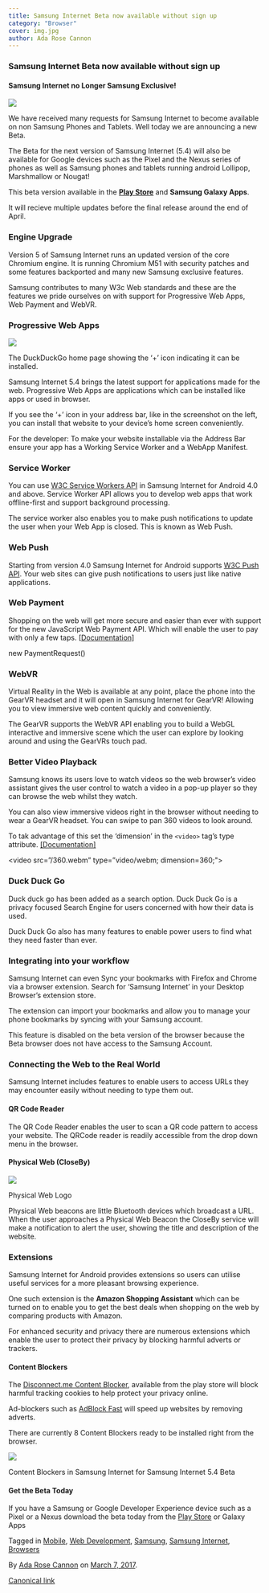 ```yaml
---
title: Samsung Internet Beta now available without sign up
category: "Browser"
cover: img.jpg
author: Ada Rose Cannon
---
```


### Samsung Internet Beta now available without sign up

#### Samsung Internet no Longer Samsung Exclusive!

![](https://cdn-images-1.medium.com/max/600/1*bZLEhtkDPP30BiumXG85pw.png)

We have received many requests for Samsung Internet to become available on non Samsung Phones and Tablets. Well today we are announcing a new Beta.

The Beta for the next version of Samsung Internet (5.4) will also be available for Google devices such as the Pixel and the Nexus series of phones as well as Samsung phones and tablets running android Lollipop, Marshmallow or Nougat!

This beta version available in the [**Play Store**](https://play.google.com/store/apps/details?id=com.sec.android.app.sbrowser.beta&hl=en_GB)  and **Samsung Galaxy Apps**.

It will recieve multiple updates before the final release around the end of April.

### Engine Upgrade

Version 5 of Samsung Internet runs an updated version of the core Chromium engine. It is running Chromium M51 with security patches and some features backported and many new Samsung exclusive features.

Samsung contributes to many W3c Web standards and these are the features we pride ourselves on with support for Progressive Web Apps, Web Payment and WebVR.

### Progressive Web Apps

![](https://cdn-images-1.medium.com/max/600/0*02T8b5fowO6etAsO.jpg)

The DuckDuckGo home page showing the ‘+’ icon indicating it can be installed.

Samsung Internet 5.4 brings the latest support for applications made for the web. Progressive Web Apps are applications which can be installed like apps or used in browser.

If you see the ‘+’ icon in your address bar, like in the screenshot on the left, you can install that website to your device’s home screen conveniently.

For the developer: To make your website installable via the Address Bar ensure your app has a Working Service Worker and a WebApp Manifest.

### Service Worker

You can use [W3C Service Workers API](https://www.w3.org/TR/service-workers/) in Samsung Internet for Android 4.0 and above. Service Worker API allows you to develop web apps that work offline-first and support background processing.

The service worker also enables you to make push notifications to update the user when your Web App is closed. This is known as Web Push.

### Web Push

Starting from version 4.0 Samsung Internet for Android supports [W3C Push API](https://www.w3.org/TR/push-api/). Your web sites can give push notifications to users just like native applications.

### Web Payment

Shopping on the web will get more secure and easier than ever with support for the new JavaScript Web Payment API. Which will enable the user to pay with only a few taps. \[[Documentation\]](https://samsunginter.net/docs/web-payments.html)

new PaymentRequest()

### WebVR

Virtual Reality in the Web is available at any point, place the phone into the GearVR headset and it will open in Samsung Internet for GearVR! Allowing you to view immersive web content quickly and conveniently.

The GearVR supports the WebVR API enabling you to build a WebGL interactive and immersive scene which the user can explore by looking around and using the GearVRs touch pad.

### Better Video Playback

Samsung knows its users love to watch videos so the web browser’s video assistant gives the user control to watch a video in a pop-up player so they can browse the web whilst they watch.

You can also view immersive videos right in the browser without needing to wear a GearVR headset. You can swipe to pan 360 videos to look around.

To tak advantage of this set the ‘dimension’ in the `<video>` tag’s type attribute. [\[Documentation\]](https://samsunginter.net/docs/video-360.html)

<video src=”/360.webm” type=”video/webm; dimension=360;">

### Duck Duck Go

Duck duck go has been added as a search option. Duck Duck Go is a privacy focused Search Engine for users concerned with how their data is used.

Duck Duck Go also has many features to enable power users to find what they need faster than ever.

### Integrating into your workflow

Samsung Internet can even Sync your bookmarks with Firefox and Chrome via a browser extension. Search for ‘Samsung Internet’ in your Desktop Browser’s extension store.

The extension can import your bookmarks and allow you to manage your phone bookmarks by syncing with your Samsung account.

This feature is disabled on the beta version of the browser because the Beta browser does not have access to the Samsung Account.

### Connecting the Web to the Real World

Samsung Internet includes features to enable users to access URLs they may encounter easily without needing to type them out.

#### QR Code Reader

The QR Code Reader enables the user to scan a QR code pattern to access your website. The QRCode reader is readily accessible from the drop down menu in the browser.

#### Physical Web (CloseBy)

![](https://cdn-images-1.medium.com/max/600/1*7-sC5CEiuc7F2T7bmzhJ9Q.png)

Physical Web Logo

Physical Web beacons are little Bluetooth devices which broadcast a URL. When the user approaches a Physical Web Beacon the CloseBy service will make a notification to alert the user, showing the title and description of the website.

### Extensions

Samsung Internet for Android provides extensions so users can utilise useful services for a more pleasant browsing experience.

One such extension is the **Amazon Shopping Assistant** which can be turned on to enable you to get the best deals when shopping on the web by comparing products with Amazon.

For enhanced security and privacy there are numerous extensions which enable the user to protect their privacy by blocking harmful adverts or trackers.

#### Content Blockers

The [Disconnect.me Content Blocker](https://play.google.com/store/apps/details?id=com.disconnect.samsungcontentblocker&hl=en_GB), available from the play store will block harmful tracking cookies to help protect your privacy online.

Ad-blockers such as [AdBlock Fast](https://play.google.com/store/apps/details?id=com.rocketshipapps.adblockfast&hl=en_GB) will speed up websites by removing adverts.

There are currently 8 Content Blockers ready to be installed right from the browser.

![](https://cdn-images-1.medium.com/max/800/1*QheWwSLJf2av2VB_c054KQ.jpeg)

Content Blockers in Samsung Internet for Samsung Internet 5.4 Beta

#### Get the Beta Today

If you have a Samsung or Google Developer Experience device such as a Pixel or a Nexus download the beta today from the [Play Store](https://play.google.com/store/apps/details?id=com.sec.android.app.sbrowser.beta&hl=en_GB) or Galaxy Apps

Tagged in [Mobile](https://medium.com/tag/mobile), [Web Development](https://medium.com/tag/web-development), [Samsung](https://medium.com/tag/samsung), [Samsung Internet](https://medium.com/tag/samsung-internet), [Browsers](https://medium.com/tag/browsers)

By [Ada Rose Cannon](https://medium.com/@Lady_Ada_King) on [March 7, 2017](https://medium.com/p/e0d5d4010838).

[Canonical link](https://medium.com/@Lady_Ada_King/samsung-internet-beta-now-available-without-sign-up-e0d5d4010838)
